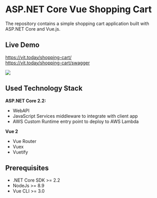 # ASP.NET Core Vue Shopping Cart

The repository contains a simple shopping cart application built with ASP.NET Core and Vue.js.

## Live Demo

https://vit.today/shopping-cart/  
https://vit.today/shopping-cart/swagger

![](https://vit.today/shopping-cart/img/screenshot.png)


## Used Technology Stack

**ASP.NET Core 2.2:**
* WebAPI
* JavaScript Services middleware to integrate with client app
* AWS Custom Runtime entry point to deploy to AWS Lambda

**Vue 2**
* Vue Router 
* Vuex
* Vuetify

## Prerequisites
* .NET Core SDK >= 2.2
* NodeJs >= 8.9
* Vue CLI >= 3.0

